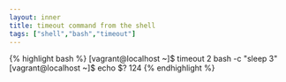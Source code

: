 ```yaml
---
layout: inner
title: timeout command from the shell
tags: ["shell","bash","timeout"]
---
```

{% highlight bash %}
[vagrant@localhost ~]$ timeout 2 bash -c "sleep 3"
[vagrant@localhost ~]$ echo $?
124
{% endhighlight %}
